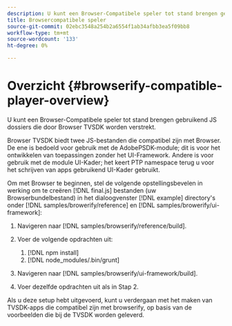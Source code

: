 ```yaml
---
description: U kunt een Browser-Compatibele speler tot stand brengen gebruikend JS dossiers die door Browser TVSDK worden verstrekt.
title: Browsercompatibele speler
source-git-commit: 02ebc3548a254b2a6554f1ab34afbb3ea5f09bb8
workflow-type: tm+mt
source-wordcount: '133'
ht-degree: 0%

---
```


# Overzicht {#browserify-compatible-player-overview}

U kunt een Browser-Compatibele speler tot stand brengen gebruikend JS dossiers die door Browser TVSDK worden verstrekt.

Browser TVSDK biedt twee JS-bestanden die compatibel zijn met Browser. De ene is bedoeld voor gebruik met de AdobePSDK-module; dit is voor het ontwikkelen van toepassingen zonder het UI-Framework. Andere is voor gebruik met de module UI-Kader; het keert PTP namespace terug u voor het schrijven van apps gebruikend UI-Kader gebruikt.

Om met Browser te beginnen, stel de volgende opstellingsbevelen in werking om te creëren [!DNL final.js] bestanden (uw Browserbundelbestand) in het dialoogvenster [!DNL example] directory&#39;s onder [!DNL samples/browerify/reference] en [!DNL samples/browerify/ui-framework]:

1. Navigeren naar [!DNL samples/browserify/reference/build].
1. Voer de volgende opdrachten uit:

   1. [!DNL npm install]
   1. [!DNL node_modules/.bin/grunt]

1. Navigeren naar [!DNL samples/browserify/ui-framework/build].
1. Voer dezelfde opdrachten uit als in Stap 2.

Als u deze setup hebt uitgevoerd, kunt u verdergaan met het maken van TVSDK-apps die compatibel zijn met browserify, op basis van de voorbeelden die bij de TVSDK worden geleverd.
